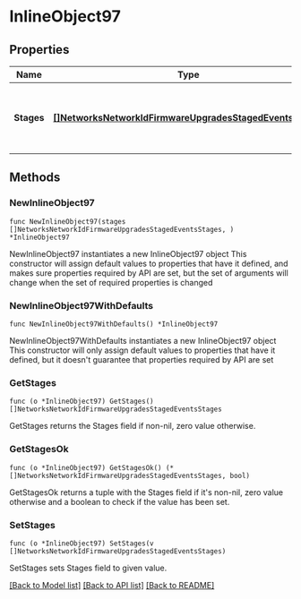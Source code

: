 # InlineObject97

## Properties

Name | Type | Description | Notes
------------ | ------------- | ------------- | -------------
**Stages** | [**[]NetworksNetworkIdFirmwareUpgradesStagedEventsStages**](NetworksNetworkIdFirmwareUpgradesStagedEventsStages.md) | All firmware upgrade stages in the network with their start time. | 

## Methods

### NewInlineObject97

`func NewInlineObject97(stages []NetworksNetworkIdFirmwareUpgradesStagedEventsStages, ) *InlineObject97`

NewInlineObject97 instantiates a new InlineObject97 object
This constructor will assign default values to properties that have it defined,
and makes sure properties required by API are set, but the set of arguments
will change when the set of required properties is changed

### NewInlineObject97WithDefaults

`func NewInlineObject97WithDefaults() *InlineObject97`

NewInlineObject97WithDefaults instantiates a new InlineObject97 object
This constructor will only assign default values to properties that have it defined,
but it doesn't guarantee that properties required by API are set

### GetStages

`func (o *InlineObject97) GetStages() []NetworksNetworkIdFirmwareUpgradesStagedEventsStages`

GetStages returns the Stages field if non-nil, zero value otherwise.

### GetStagesOk

`func (o *InlineObject97) GetStagesOk() (*[]NetworksNetworkIdFirmwareUpgradesStagedEventsStages, bool)`

GetStagesOk returns a tuple with the Stages field if it's non-nil, zero value otherwise
and a boolean to check if the value has been set.

### SetStages

`func (o *InlineObject97) SetStages(v []NetworksNetworkIdFirmwareUpgradesStagedEventsStages)`

SetStages sets Stages field to given value.



[[Back to Model list]](../README.md#documentation-for-models) [[Back to API list]](../README.md#documentation-for-api-endpoints) [[Back to README]](../README.md)



